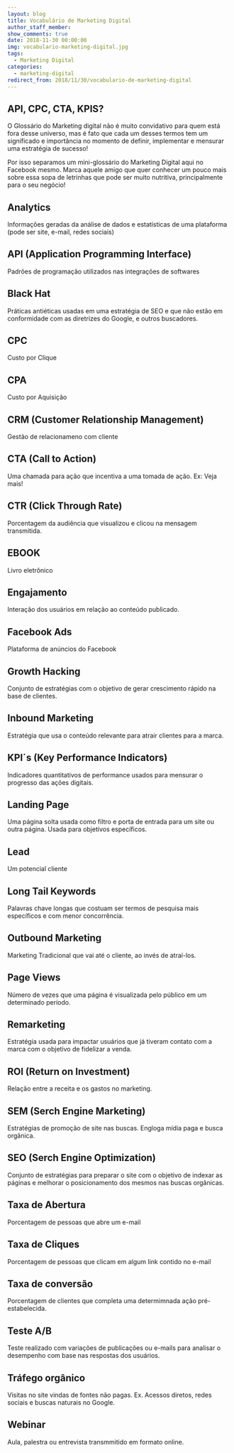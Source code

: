 ```yaml
---
layout: blog
title: Vocabulário de Marketing Digital
author_staff_member:
show_comments: true
date: 2018-11-30 00:00:00
img: vocabulario-marketing-digital.jpg
tags:
  - Marketing Digital
categories:
  - marketing-digital
redirect_from: 2018/11/30/vocabulario-de-marketing-digital
---
```


## API, CPC, CTA, KPIS?

O Gloss&aacute;rio do Marketing digital n&atilde;o &eacute; muito convidativo para quem est&aacute; fora desse universo, mas &eacute; fato que cada um desses termos tem um significado e import&acirc;ncia no momento de definir, implementar e mensurar uma estrat&eacute;gia de sucesso!

Por isso separamos um mini-gloss&aacute;rio do Marketing Digital aqui no Facebook mesmo. Marca aquele amigo que quer conhecer um pouco mais sobre essa sopa de letrinhas que pode ser muito nutritiva, principalmente para o seu neg&oacute;cio!

## Analytics

Informa&ccedil;&otilde;es geradas da an&aacute;lise de dados e estat&iacute;sticas de uma plataforma (pode ser site, e-mail, redes sociais)

## API (Application Programming Interface)

Padr&otilde;es de programa&ccedil;&atilde;o utilizados nas integra&ccedil;&otilde;es de softwares

## Black Hat

Pr&aacute;ticas anti&eacute;ticas usadas em uma estrat&eacute;gia de SEO e que n&atilde;o est&atilde;o em conformidade com as diretrizes do Google, e outros buscadores.

## CPC

Custo por Clique

## CPA

Custo por Aquisi&ccedil;&atilde;o

## CRM (Customer Relationship Management)

Gest&atilde;o de relacionameno com cliente

## CTA (Call to Action)

Uma chamada para a&ccedil;&atilde;o que incentiva a uma tomada de a&ccedil;&atilde;o. Ex: Veja mais!

## CTR (Click Through Rate)

Porcentagem da audi&ecirc;ncia que visualizou e clicou na mensagem transmitida.

## EBOOK

Livro eletr&ocirc;nico

## Engajamento

Intera&ccedil;&atilde;o dos usu&aacute;rios em rela&ccedil;&atilde;o ao conte&uacute;do publicado.

## Facebook Ads

Plataforma de an&uacute;ncios do Facebook

## Growth Hacking

Conjunto de estrat&eacute;gias com o objetivo de gerar crescimento r&aacute;pido na base de clientes.

## Inbound Marketing

Estrat&eacute;gia que usa o conte&uacute;do relevante para atrair clientes para a marca.

## KPI&acute;s (Key Performance Indicators)

Indicadores quantitativos de performance usados para mensurar o progresso das a&ccedil;&otilde;es digitais.

## Landing Page

Uma p&aacute;gina solta usada como filtro e porta de entrada para um site ou outra p&aacute;gina. Usada para objetivos espec&iacute;ficos.

## Lead

Um potencial cliente

## Long Tail Keywords

Palavras chave longas que costuam ser termos de pesquisa mais espec&iacute;ficos e com menor concorr&ecirc;ncia.

## Outbound Marketing

Marketing Tradicional que vai at&eacute; o cliente, ao inv&eacute;s de atra&iacute;-los.

## Page Views

N&uacute;mero de vezes que uma p&aacute;gina &eacute; visualizada pelo p&uacute;blico em um determinado per&iacute;odo.

## Remarketing

Estrat&eacute;gia usada para impactar usu&aacute;rios que j&aacute; tiveram contato com a marca com o objetivo de fidelizar a venda.

## ROI (Return on Investment)

Rela&ccedil;&atilde;o entre a receita e os gastos no marketing.

## SEM (Serch Engine Marketing)

Estrat&eacute;gias de promo&ccedil;&atilde;o de site nas buscas. Engloga m&iacute;dia paga e busca org&acirc;nica.

## SEO (Serch Engine Optimization)

Conjunto de estrat&eacute;gias para preparar o site com o objetivo de indexar as p&aacute;ginas e melhorar o posicionamento dos mesmos nas buscas org&acirc;nicas.

## Taxa de Abertura

Porcentagem de pessoas que abre um e-mail

## Taxa de Cliques

Porcentagem de pessoas que clicam em algum link contido no e-mail

## Taxa de convers&atilde;o

Porcentagem de clientes que completa uma determimnada a&ccedil;&atilde;o pr&eacute;-estabelecida.

## Teste A/B

Teste realizado com varia&ccedil;&otilde;es de publica&ccedil;&otilde;es ou e-mails para analisar o desempenho com base nas respostas dos usu&aacute;rios.

## Tr&aacute;fego org&acirc;nico

Visitas no site vindas de fontes n&atilde;o pagas. Ex. Acessos diretos, redes sociais e buscas naturais no Google.

## Webinar

Aula, palestra ou entrevista transmmitido em formato online.